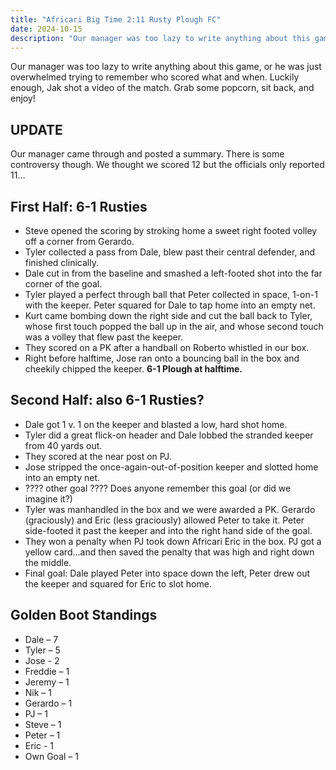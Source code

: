 ```yaml
---
title: "Africari Big Time 2:11 Rusty Plough FC"
date: 2024-10-15
description: "Our manager was too lazy to write anything about this game, or he was just overwhelmed trying to remember who scored what and when."
---
```


Our manager was too lazy to write anything about this game, or he was just overwhelmed trying to remember who scored what and when. Luckily enough, Jak shot a video of the match. Grab some popcorn, sit back, and enjoy!

## UPDATE

Our manager came through and posted a summary. There is some controversy though. We thought we scored 12 but the officials only reported 11…

## First Half: 6-1 Rusties

- Steve opened the scoring by stroking home a sweet right footed volley off a corner from Gerardo.
- Tyler collected a pass from Dale, blew past their central defender, and finished clinically.
- Dale cut in from the baseline and smashed a left-footed shot into the far corner of the goal.
- Tyler played a perfect through ball that Peter collected in space, 1-on-1 with the keeper. Peter squared for Dale to tap home into an empty net.
- Kurt came bombing down the right side and cut the ball back to Tyler, whose first touch popped the ball up in the air, and whose second touch was a volley that flew past the keeper.
- They scored on a PK after a handball on Roberto whistled in our box.
- Right before halftime, Jose ran onto a bouncing ball in the box and cheekily chipped the keeper. **6-1 Plough at halftime.**

## Second Half: also 6-1 Rusties?

- Dale got 1 v. 1 on the keeper and blasted a low, hard shot home.
- Tyler did a great flick-on header and Dale lobbed the stranded keeper from 40 yards out.
- They scored at the near post on PJ.
- Jose stripped the once-again-out-of-position keeper and slotted home into an empty net.
- ???? other goal ???? Does anyone remember this goal (or did we imagine it?)
- Tyler was manhandled in the box and we were awarded a PK. Gerardo (graciously) and Eric (less graciously) allowed Peter to take it. Peter side-footed it past the keeper and into the right hand side of the goal.
- They won a penalty when PJ took down Africari Eric in the box. PJ got a yellow card...and then saved the penalty that was high and right down the middle.
- Final goal: Dale played Peter into space down the left, Peter drew out the keeper and squared for Eric to slot home.

## Golden Boot Standings

- Dale – 7
- Tyler – 5
- Jose - 2
- Freddie – 1
- Jeremy – 1
- Nik – 1
- Gerardo – 1
- PJ – 1
- Steve – 1
- Peter – 1
- Eric - 1
- Own Goal – 1
